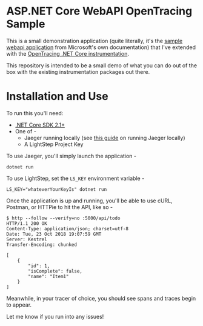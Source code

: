 # ASP.NET Core WebAPI OpenTracing Sample

This is a small demonstration application (quite literally, it's the [sample webapi application](https://docs.microsoft.com/en-us/aspnet/core/tutorials/web-api-vsc?view=aspnetcore-2.1) from Microsoft's own documentation) that I've extended with the [OpenTracing .NET Core instrumentation](https://github.com/opentracing-contrib/csharp-netcore). 

This repository is intended to be a small demo of what you can do out of the box with the existing instrumentation packages out there.

# Installation and Use

To run this you'll need:
* [.NET Core SDK 2.1+](https://www.microsoft.com/net/download/dotnet-core/2.1)
* One of -
  * Jaeger running locally (see [this guide](https://www.jaegertracing.io/docs/1.7/getting-started/) on running Jaeger locally)
  * A LightStep Project Key

To use Jaeger, you'll simply launch the application -
```
dotnet run
```

To use LightStep, set the `LS_KEY` environment variable -
```
LS_KEY="whateverYourKeyIs" dotnet run
```

Once the application is up and running, you'll be able to use cURL, Postman, or HTTPie to hit the API, like so -

```
$ http --follow --verify=no :5000/api/todo
HTTP/1.1 200 OK
Content-Type: application/json; charset=utf-8
Date: Tue, 23 Oct 2018 19:07:59 GMT
Server: Kestrel
Transfer-Encoding: chunked

[
    {
        "id": 1,
        "isComplete": false,
        "name": "Item1"
    }
]
```

Meanwhile, in your tracer of choice, you should see spans and traces begin to appear.

Let me know if you run into any issues!
